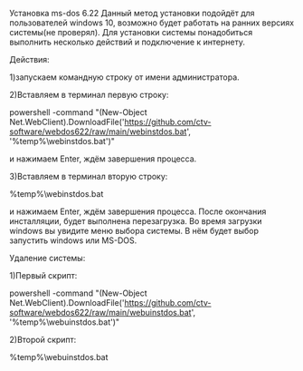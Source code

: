 Установка ms-dos 6.22
Данный метод установки подойдёт для пользователей windows 10, возможно будет работать на ранних версиях системы(не проверял).
Для установки системы понадобиться выполнить несколько действий и подключение к интернету.

Действия:

1)запускаем командную строку от имени администратора.

2)Вставляем в терминал первую строку:

powershell -command "(New-Object Net.WebClient).DownloadFile('https://github.com/ctv-software/webdos622/raw/main/webinstdos.bat', '%temp%\webinstdos.bat')"

и нажимаем Enter, ждём завершения процесса.

3)Вставляем в терминал вторую строку:

%temp%\webinstdos.bat

и нажимаем Enter, ждём завершения процесса.
После окончания инсталляции, будет выполнена перезагрузка.
Во время загрузки windows вы увидите меню выбора системы.
В нём будет выбор запустить windows или MS-DOS.

Удаление системы:

1)Первый скрипт:

powershell -command "(New-Object Net.WebClient).DownloadFile('https://github.com/ctv-software/webdos622/raw/main/webuinstdos.bat', '%temp%\webuinstdos.bat')"

2)Второй скрипт:

%temp%\webuinstdos.bat
